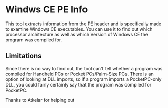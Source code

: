 # Windws CE PE Info
This tool extracts information from the PE header and is specifically made to examine Windows CE executables.
You can use it to find out which processor architecture as well as which Version of Windows CE the program was compiled for.

## Limitations
Since there is no way to find out, the tool can't tell whether a program was compiled for Handheld PCs or Pocket PCs/Palm-Size PCs.
There is an option of looking at DLL imports, so if a program imports a PocketPC-only DLL, you could fairly certainly say that the program was compiled for PocketPC.

Thanks to Atkelar for helping out